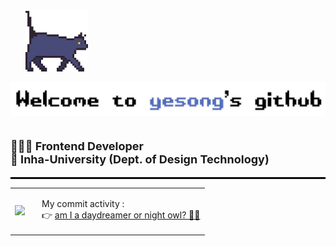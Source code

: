 <p>&nbsp;&nbsp;&nbsp;&nbsp;&nbsp;&nbsp;<img src="cat_profile.gif" width="100" /></p>

<div align="left">
  <img src="github_profile5.png" alt="My GitHub Profile Image" />
</div>

<br>

<p style="font-size: 18px;">
  <b>👩🏻‍💻 Frontend Developer</b><br>
  <b>🏫 Inha-University (Dept. of Design Technology)</b>
</p>

<hr style="border: 0.5px solid black;">

<table>
  <tr>
    <td>
      <img src="https://github-readme-stats.vercel.app/api/top-langs/?username=yesongO&layout=compact&theme=radical&bg_color=00000000&hide_border=true" />
    </td>
    <td style="vertical-align: middle; padding-left: 20px;">
      <p>My commit activity :<br>
      👉 <a href="https://gist.github.com/yesongO/0f0512cc54d913453025a3b17c235dc6" target="_blank">am I a daydreamer or night owl? 🦉✨</a></p>
    </td>
  </tr>
</table>


<!--
![Top Langs](https://github-readme-stats.vercel.app/api/top-langs/?username=yesongO&layout=compact&theme=radical&bg_color=00000000&hide_border=true)

commit activity here:  
👉 [Commit Activity Gist](https://gist.github.com/yesongO/0f0512cc54d913453025a3b17c235dc6)
-->

<!--
## ☀️🌃 Commit Activity 
[![Productive Time](https://github-readme-productive-box.vercel.app/api/?username=yesongO&theme=github-dark&height=150&width=600)](https://github.com/yesongO/productive-box)
-->

<!--
[![Productive Time](https://productive-box-git-master-yesongos-projects.vercel.app/api/?username=yesongO&theme=github-dark)](https://github.com/yesongO/productive-box)
-->


<!--
**yesongO/yesongO** is a ✨ _special_ ✨ repository because its `README.md` (this file) appears on your GitHub profile.
Here are some ideas to get you started:

- 🔭 I’m currently working on ...
- 🌱 I’m currently learning ...
- 👯 I’m looking to collaborate on ...
- 🤔 I’m looking for help with ...
- 💬 Ask me about ...
- 📫 How to reach me: ...
- 😄 Pronouns: ...
- ⚡ Fun fact: ...


![Top Langs](https://github-readme-stats.vercel.app/api/top-langs/?username=yesongO&layout=compact)

-->
